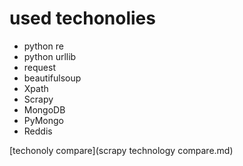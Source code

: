 # used techonolies
- python re
- python urllib
- request
- beautifulsoup
- Xpath
- Scrapy
- MongoDB
- PyMongo
- Reddis

[techonoly compare](scrapy technology compare.md)
